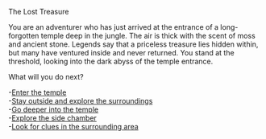 The Lost Treasure

You are an adventurer who has just arrived at the entrance of a long-forgotten temple deep in the jungle. The air is thick with the scent of moss and ancient stone. Legends say that a priceless treasure lies hidden within, but many have ventured inside and never returned. You stand at the threshold, looking into the dark abyss of the temple entrance.

What will you do next?

-[Enter the temple](enter-temple.md)    
-[Stay outside and explore the surroundings](explore-outside.md)  
-[Go deeper into the temple](deeper-temple.md)    
-[Explore the side chamber](side-chamber.md)    
-[Look for clues in the surrounding area](clues-area.md)  
